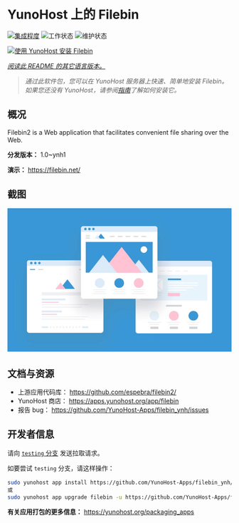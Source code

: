 <!--
注意：此 README 由 <https://github.com/YunoHost/apps/tree/master/tools/readme_generator> 自动生成
请勿手动编辑。
-->

# YunoHost 上的 Filebin

[![集成程度](https://dash.yunohost.org/integration/filebin.svg)](https://ci-apps.yunohost.org/ci/apps/filebin/) ![工作状态](https://ci-apps.yunohost.org/ci/badges/filebin.status.svg) ![维护状态](https://ci-apps.yunohost.org/ci/badges/filebin.maintain.svg)

[![使用 YunoHost 安装 Filebin](https://install-app.yunohost.org/install-with-yunohost.svg)](https://install-app.yunohost.org/?app=filebin)

*[阅读此 README 的其它语言版本。](./ALL_README.md)*

> *通过此软件包，您可以在 YunoHost 服务器上快速、简单地安装 Filebin。*  
> *如果您还没有 YunoHost，请参阅[指南](https://yunohost.org/install)了解如何安装它。*

## 概况

Filebin2 is a Web application that facilitates convenient file sharing over the Web.


**分发版本：** 1.0~ynh1

**演示：** <https://filebin.net/>

## 截图

![Filebin 的截图](./doc/screenshots/example.jpg)

## 文档与资源

- 上游应用代码库： <https://github.com/espebra/filebin2/>
- YunoHost 商店： <https://apps.yunohost.org/app/filebin>
- 报告 bug： <https://github.com/YunoHost-Apps/filebin_ynh/issues>

## 开发者信息

请向 [`testing` 分支](https://github.com/YunoHost-Apps/filebin_ynh/tree/testing) 发送拉取请求。

如要尝试 `testing` 分支，请这样操作：

```bash
sudo yunohost app install https://github.com/YunoHost-Apps/filebin_ynh/tree/testing --debug
或
sudo yunohost app upgrade filebin -u https://github.com/YunoHost-Apps/filebin_ynh/tree/testing --debug
```

**有关应用打包的更多信息：** <https://yunohost.org/packaging_apps>
